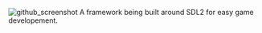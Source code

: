 ![github_screenshot](https://github.com/MSV021/VNGin/assets/124485723/2fa77127-f538-45ec-a160-7ad1bedfa30d)
A framework being built around SDL2 for easy game developement.

